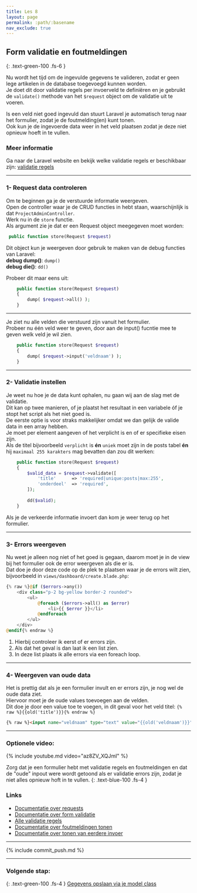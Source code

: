 ```yaml
---
title: Les 8
layout: page
permalink: :path/:basename
nav_exclude: true
---
```


## Form validatie en foutmeldingen
{: .text-green-100 .fs-6 }

Nu wordt het tijd om de ingevulde gegevens te valideren, zodat er geen lege artikelen in de database toegevoegd kunnen worden.  
Je doet dit door validatie regels per invoerveld te definiëren en je gebruikt de `validate()` methode van het `$request` object om de validatie uit te voeren.  

Is een veld niet goed ingevuld dan stuurt Laravel je automatisch terug naar het formulier, zodat je de foutmelding(en) kunt tonen.  
Ook kun je de ingevoerde data weer in het veld plaatsen zodat je deze niet opnieuw hoeft in te vullen.  

### Meer informatie  
Ga naar de Laravel website en bekijk welke validatie regels er beschikbaar zijn: [validatie regels](https://laravel.com/docs/10.x/validation#available-validation-rules)


---
### 1- Request data controleren
Om te beginnen ga je de verstuurde informatie weergeven.   
Open de controller waar je de CRUD functies in hebt staan, waarschijnlijk is dat `ProjectAdminController`.  
Werk nu in de `store` functie.   
Als argument zie je dat er een Request object meegegeven moet worden: 
```php
 public function store(Request $request)
 ```
Dit object kun je weergeven door gebruik te maken van de debug functies van Laravel:  
**debug dump()**: `dump()`  
**debug die()**: `dd()`  

Probeer dit maar eens uit:
```php
    public function store(Request $request)
    {
        dump( $request->all() );
    }
 ```
---
Je ziet nu alle velden die verstuurd zijn vanuit het formulier.   
Probeer nu één veld weer te geven, door aan de input() fucntie mee te geven welk veld je wil zien.  
```php
    public function store(Request $request)
    {
        dump( $request->input('veldnaam') );
    }
 ```

---
### 2- Validatie instellen
Je weet nu hoe je de data kunt ophalen, nu gaan wij aan de slag met de validatie.  
Dit kan op twee manieren, of je plaatst het resultaat in een variabele óf je stopt het script als het niet goed is.  
De eerste optie is voor straks makkelijker omdat we dan gelijk de valide data in een array hebben.  
Je moet per element aangeven of het verplicht is en of er specifieke eisen zijn.  
Als de titel bijvoorbeeld `verplicht` is **én** `uniek` moet zijn in de posts tabel **én** hij `maximaal 255 karakters` mag bevatten dan zou dit werken:   
```php
    public function store(Request $request)
    {
        $valid_data = $request->validate([
            'title'      => 'required|unique:posts|max:255',
            'onderdeel'  => 'required',
        ]);
        
        dd($valid);
    }
 ```
Als je de verkeerde informatie invoert dan kom je weer terug op het formulier.  

---
### 3- Errors weergeven
Nu weet je alleen nog niet of het goed is gegaan, daarom moet je in de view bij het formulier ook de error weergeven als die er is.  
Dat doe je door deze code op de plek te plaatsen waar je de errors wilt zien, bijvoorbeeld in `views/dashboard/create.blade.php`:  
```php
{% raw %}@if ($errors->any())
    <div class="p-2 bg-yellow border-2 rounded">
        <ul>
            @foreach ($errors->all() as $error)
                <li>{{ $error }}</li>
            @endforeach
        </ul>
    </div>
@endif{% endraw %}
```
1. Hierbij controleer ik eerst of er errors zijn.
2. Als dat het geval is dan laat ik een list zien.
3. In deze list plaats ik alle errors via een foreach loop.


---
### 4- Weergeven van oude data
Het is prettig dat als je een formulier invult en er errors zijn, je nog wel de oude data ziet.  
Hiervoor moet je de oude values toevoegen aan de velden.  
Dit doe je door een value toe te voegen, in dit geval voor het veld titel: `{% raw %}{{old('title')}}{% endraw %}`
```html
{% raw %}<input name="veldnaam" type="text" value="{{old('veldnaam')}}" />{% endraw %}
```

---

### Optionele video:

{% include youtube.md video="az8ZV_XQJmI" %}

Zorg dat je een formulier hebt met validatie regels en foutmeldingen en dat de "oude" inpout were wordt getoond als er validatie errors zijn, zodat je niet alles opnieuw hoft in te vullen.
{: .text-blue-100 .fs-4 }

### Links
- [Documentatie over requests](https://laravel.com/docs/10.x/requests)
- [Documentatie over form validatie](https://laravel.com/docs/10.x/validation)
- [Alle validatie regels](https://laravel.com/docs/10.x/validation#available-validation-rules)
- [Documentatie over foutmeldingen tonen ](https://laravel.com/docs/10.x/validation#quick-displaying-the-validation-errors)
- [Documentatie over tonen van eerdere invoer](https://laravel.com/docs/10.x/requests#old-input)

---

{% include commit_push.md %}

---
### Volgende stap:
{: .text-green-100 .fs-4 }
[Gegevens opslaan via je model class](model-save)